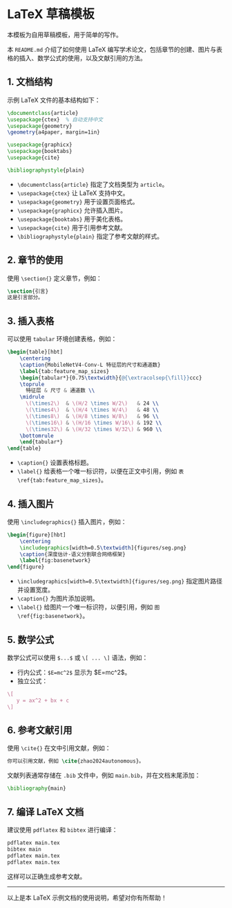 # LaTeX 草稿模板

本模板为自用草稿模板，用于简单的写作。

本 `README.md` 介绍了如何使用 LaTeX 编写学术论文，包括章节的创建、图片与表格的插入、数学公式的使用，以及文献引用的方法。

## 1. 文档结构

示例 LaTeX 文件的基本结构如下：

```latex
\documentclass{article}
\usepackage{ctex}  % 自动支持中文
\usepackage{geometry}
\geometry{a4paper, margin=1in}

\usepackage{graphicx}  
\usepackage{booktabs}    
\usepackage{cite}

\bibliographystyle{plain}
```

- `\documentclass{article}` 指定了文档类型为 `article`。
- `\usepackage{ctex}` 让 LaTeX 支持中文。
- `\usepackage{geometry}` 用于设置页面格式。
- `\usepackage{graphicx}` 允许插入图片。
- `\usepackage{booktabs}` 用于美化表格。
- `\usepackage{cite}` 用于引用参考文献。
- `\bibliographystyle{plain}` 指定了参考文献的样式。

## 2. 章节的使用

使用 `\section{}` 定义章节，例如：

```latex
\section{引言}
这是引言部分。
```

## 3. 插入表格

可以使用 `tabular` 环境创建表格，例如：

```latex
\begin{table}[hbt]
    \centering
    \caption{MobileNetV4-Conv-L 特征层的尺寸和通道数}
    \label{tab:feature_map_sizes}
    \begin{tabular*}{0.75\textwidth}{@{\extracolsep{\fill}}ccc}
    \toprule
      特征层 & 尺寸 & 通道数 \\
    \midrule
      \(\times2\)  & \(H/2 \times W/2\)   & 24 \\
      \(\times4\)  & \(H/4 \times W/4\)   & 48 \\
      \(\times8\)  & \(H/8 \times W/8\)   & 96 \\
      \(\times16\) & \(H/16 \times W/16\) & 192 \\
      \(\times32\) & \(H/32 \times W/32\) & 960 \\
    \bottomrule
    \end{tabular*}
\end{table}
```

- `\caption{}` 设置表格标题。
- `\label{}` 给表格一个唯一标识符，以便在正文中引用，例如 `表 \ref{tab:feature_map_sizes}`。

## 4. 插入图片

使用 `\includegraphics{}` 插入图片，例如：

```latex
\begin{figure}[hbt]
    \centering
    \includegraphics[width=0.5\textwidth]{figures/seg.png}
    \caption{深度估计-语义分割联合网络框架}
    \label{fig:basenetwork}
\end{figure}
```

- `\includegraphics[width=0.5\textwidth]{figures/seg.png}` 指定图片路径并设置宽度。
- `\caption{}` 为图片添加说明。
- `\label{}` 给图片一个唯一标识符，以便引用，例如 `图 \ref{fig:basenetwork}`。

## 5. 数学公式

数学公式可以使用 `$...$` 或 `\[ ... \]` 语法，例如：

- 行内公式：`$E=mc^2$` 显示为 \$E=mc^2\$。
- 独立公式：

```latex
\[
   y = ax^2 + bx + c
\]
```

## 6. 参考文献引用

使用 `\cite{}` 在文中引用文献，例如：

```latex
你可以引用文献，例如 \cite{zhao2024autonomous}。
```

文献列表通常存储在 `.bib` 文件中，例如 `main.bib`，并在文档末尾添加：

```latex
\bibliography{main}
```

## 7. 编译 LaTeX 文档

建议使用 `pdflatex` 和 `bibtex` 进行编译：

```bash
pdflatex main.tex
bibtex main
pdflatex main.tex
pdflatex main.tex
```

这样可以正确生成参考文献。

---

以上是本 LaTeX 示例文档的使用说明，希望对你有所帮助！
